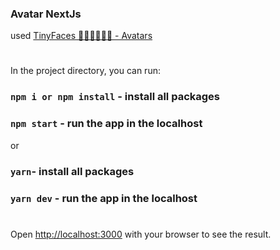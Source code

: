 ### Avatar NextJs  
used [TinyFaces 👦🏼👨🏾👩🏻 - Avatars](https://tinyfac.es/)

#
In the project directory, you can run:
### `npm i or npm install` - install all packages    
### `npm start` - run the app in the localhost
or  
### `yarn`- install all packages  
### `yarn dev` - run the app in the localhost  
#

Open [http://localhost:3000](http://localhost:3000) with your browser to see the result.
